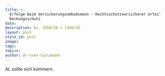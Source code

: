 ```yaml
---
title: >-
  Erfolge beim Versicherungsombudsmann - Rechtsschutzversicherer erteilt
  Deckungsschutz
date:
description: Az. 1056/20 + 1168/20
layout: post
style_id: post
image:
tags:
topics:
author: dr-sven-tintemann
---
```


AL sollte sich kümmern.&nbsp;